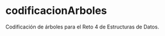 codificacionArboles
===================

Codificación de árboles para el Reto 4 de Estructuras de Datos.
